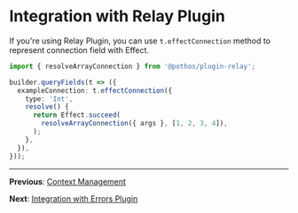 # Integration with Relay Plugin

If you're using Relay Plugin, you can use `t.effectConnection` method to represent connection field with Effect.

```ts
import { resolveArrayConnection } from '@pothos/plugin-relay';

builder.queryFields(t => ({
  exampleConnection: t.effectConnection({
    type: 'Int',
    resolve() {
      return Effect.succeed(
        resolveArrayConnection({ args }, [1, 2, 3, 4]),
      );
    },
  }),
}));
```

---

**Previous**: [Context Management](./02-context-management.md)

**Next**: [Integration with Errors Plugin](./04-integration-with-errors-plugin.md)

